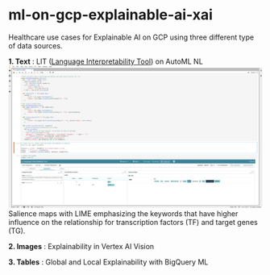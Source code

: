 # ml-on-gcp-explainable-ai-xai
Healthcare use cases for Explainable AI on GCP using three different type of data sources. 

**1. Text**   : LIT ([Language Interpretability Tool](https://github.com/PAIR-code/lit)) on AutoML NL </br>
![LIME analysis for AutoML NL model](lit-for-vertex-automl/screenshots/lit-lime-for-automl-nl.png) </br>
Salience maps with LIME emphasizing the keywords that have higher influence on the relationship for transcription factors (TF) and target genes (TG).

**2. Images** : Explainability in Vertex AI Vision </br>

**3. Tables** : Global and Local Explainability with BigQuery ML </br>


